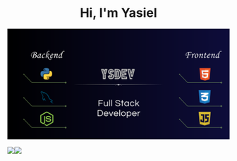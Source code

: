 <h1 align="center">Hi, I'm <b>Yasiel<b></h1>
<p align="center">
    <img width="900" src="banner git.png">
</p>

 <img src="https://giphy.com/stickers/transparent-8OzI5NkvzPePDX8BnT" width="50" /><img src="https://img.shields.io/badge/Languages-Spanish%20%26%20English-brightgreen"/>

<!--
**yasieldev/yasieldev** is a ✨ _special_ ✨ repository because its `README.md` (this file) appears on your GitHub profile.

Here are some ideas to get you started:

- 🔭 I’m currently working on ...
- 🌱 I’m currently learning ...
- 👯 I’m looking to collaborate on ...
- 🤔 I’m looking for help with ...
- 💬 Ask me about ...
- 📫 How to reach me: ...
- 😄 Pronouns: ...
- ⚡ Fun fact: ...
-->
